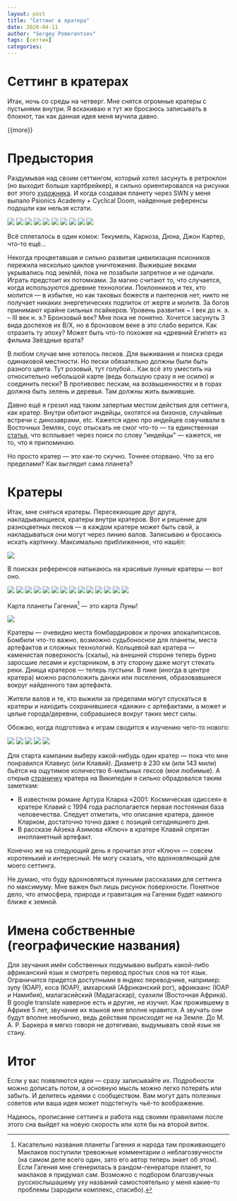 ```yaml
---
layout: post
title: "Сеттинг в кратера"
date: 2020-04-11
author: "Sergey Pomerantsev"
tags: [сеттин]
categories:
---
```


# Сеттинг в кратерах

Итак, ночь со среды на четверг. Мне снятся огромные кратеры с пустынями внутри. Я вскакиваю и тут же бросаюсь записывать в блокнот, так как данная идея меня мучила давно.

{{more}}

# Предыстория

Раздумывая над своим сеттингом, который хотел засунуть в ретроклон (но выходит больше хартбрейкер), я сильно ориентировался на рисунки вот этого [художника](https://twitter.com/nbsparth). И когда создавая планету через SWN у меня выпало Psionics Academy + Cyclical Doom, найденные референсы подошли как нельзя кстати.

![](/assets/images/setting-v-kraterah-1.jpg)
![](/assets/images/setting-v-kraterah-2.png)
![](/assets/images/setting-v-kraterah-3.png)
![](/assets/images/setting-v-kraterah-4.png)
![](/assets/images/setting-v-kraterah-5.png)
![](/assets/images/setting-v-kraterah-6.png)
![](/assets/images/setting-v-kraterah-7.png)
![](/assets/images/setting-v-kraterah-8.png)
![](/assets/images/setting-v-kraterah-9.png)
![](/assets/images/setting-v-kraterah-10.png)

Всё сплеталось в один комок: Текумель, Каркоза, Дюна, Джон Картер, что-то ещё...

Некогда процветавшая и сильно развитая цивилизация псиоников пережила несколько циклов уничтожения. Выжившие веками укрывались под землёй, пока не позабыли запретное и не одичали. Играть предстоит их потомками. За магию считают то, что случается, когда используются древние технологии. Поклонников и тех, кто молится — в избытке, но как таковых божеств и пантеонов нет, никто не получает никаких энергетических подпиток от жертв и молитв. За богов принимают крайне сильных псайкеров. Уровень развития ~ I век до н. э. – III век н. э.? Бронзовый век? Мне пока не понятно. Хочется засунуть 3 вида доспехов их B/X, но в бронзовом веке в это слабо верится. Как отразить ту эпоху? Может быть что-то похожее на «древний Египет» из фильма Звёздные врата?

В любом случае мне хотелось песков. Для выживания и поиска среди одинаковой местности. Но пески обязательно должны были быть разного цвета. Тут розовый, тут голубой... Как всё это уместить на относительно небольшой карте (ведь большую сразу я не осилю) и соединить пески? В противовес пескам, на возвышенностях и в горах должна быть зелень и деревья. Там должны жить выжившие.

Давно ещё я грезил над таким запертым местом действия для сеттинга, как кратер. Внутри обитают индейцы, охотятся на бизонов, случайные встречи с динозаврами, etc. Кажется идею про индейцев озвучивали в Восточных Землях, соус отыскать не смог что-то — та единственная [статья](http://eastern-lands.blogspot.com/2017/09/1.html), что всплывает через поиск по слову "индейцы" — кажется, не то, что я припоминаю.

Но просто кратер — это как-то скучно. Точнее оторвано. Что за его пределами? Как выглядит сама планета?

# Кратеры

Итак, мне сняться кратеры. Пересекающие друг друга, накладывающиеся, кратеры внутри кратеров. Вот и решение для разноцветных песков — в каждом кратере может быть свой, а накладываться они могут через линию валов. Записываю и бросаюсь искать картинку. Максимально приближенное, что нашёл:

![](/assets/images/setting-v-kraterah-11.jpg)

В поисках референсов натыкаюсь на красивые лунные кратеры — вот оно. 

![](/assets/images/setting-v-kraterah-12.jpg)
![](/assets/images/setting-v-kraterah-13.jpg)
![](/assets/images/setting-v-kraterah-14.jpg)
![](/assets/images/setting-v-kraterah-15.jpg)
![](/assets/images/setting-v-kraterah-16.jpg)
![](/assets/images/setting-v-kraterah-17.jpg)
![](/assets/images/setting-v-kraterah-18.jpg)
![](/assets/images/setting-v-kraterah-19.jpg)
![](/assets/images/setting-v-kraterah-20.jpg)
![](/assets/images/setting-v-kraterah-21.jpg)
![](/assets/images/setting-v-kraterah-22.jpg)
![](/assets/images/setting-v-kraterah-23.jpg)
![](/assets/images/setting-v-kraterah-24.jpg)
![](/assets/images/setting-v-kraterah-25.jpg)

Карта планеты Гагения[^1] — это карта Луны!

![](/assets/images/setting-v-kraterah-26.jpg)

Кратеры — очевидно места бомбардировок и прочих апокалипсисов. Бомбили что-то важно, возможно судьбоносное для планеты, места артефактов и сложных технологий. Кольцевой вал кратера — каменистая поверхность (скалы), на внешней стороне теперь бурно заросшие лесами и кустарником, в эту сторону даже могут стекать реки. Днища кратеров — теперь пустыни. В пике (иногда в центре кратера) можно расположить данжи или поселения, образовавшиеся вокруг найденного там артефакта.

Жители валов и те, кто выжили за пределами могут спускаться в кратеры и находить сохранившиеся «данжи» с артефактами, а может и целые города/деревни, собравшиеся вокруг таких мест силы.

Обожаю, когда подготовка к играм сводится к изучению чего-то нового:

![](/assets/images/setting-v-kraterah-27.jpg)
![](/assets/images/setting-v-kraterah-28.jpg)
![](/assets/images/setting-v-kraterah-29.jpg)
![](/assets/images/setting-v-kraterah-30.jpg)
![](/assets/images/setting-v-kraterah-31.jpg)

Для старта кампании выберу какой-нибудь один кратер — пока что мне понравился Клавиус (или Клавий). Диаметр в 230 км (или 143 мили) бьётся на ощутимое количество 6-мильных гексов (мои любимые). А открыв [страничку](https://ru.wikipedia.org/wiki/%D0%9A%D0%BB%D0%B0%D0%B2%D0%B8%D0%B9_(%D0%BB%D1%83%D0%BD%D0%BD%D1%8B%D0%B9_%D0%BA%D1%80%D0%B0%D1%82%D0%B5%D1%80)) кратера на Википедии я сильно обрадовался таким заметкам:

* В известном романе Артура Кларка «2001: Космическая одиссея» в кратере Клавий с 1994 года располагается первая постоянная база человечества. Следует отметить, что описание кратера, данное Кларком, достаточно точно даже с позиций сегодняшнего дня.
* В рассказе Айзека Азимова «Ключ» в кратере Клавий спрятан инопланетный артефакт.

Конечно же на следующий день я прочитал этот «Ключ» — совсем коротенький и интересный. Не могу сказать, что вдохновляющий для моего сеттинга.

Не думаю, что буду вдохновляться лунными рассказами для сеттинга по максимуму. Мне важен был лишь рисунок поверхности. Понятное дело, что атмосфера, природа и гравитация на Гагении будет намного ближе к земной.

# Имена собственные (географические названия)

[^1]: Касательно названия планеты Гагения и народа там проживающего Маклаков поступили тревожные комментарии о неблагозвучности (на самом деле всего один, зато его автор теперь знает об этом). Если Гагения мне сгенерилась в рандом-генераторе планет, то маклаков я придумал сам. Возможно с подбором благозвучных русскослышашему уху названий самостоятельно у меня какие-то проблемы (зародили комплекс, спасибо). 

Для звучания имён собственных подумываю выбрать какой-либо африканский язык и смотреть перевод простых слов на тот язык. Ограничится придется доступными в яндекс переводчике, например: зулу (ЮАР), коса (ЮАР), амхарский (Африканский рог), африкаанс (ЮАР и Намибия), малагасийский (Мадагаскар), суахили (Восточная Африка). В google translate наверное есть и другие, не изучил. Как прожившему в Африке 5 лет, звучание их языков мне вполне нравится. А звучать они будут вполне необычно, ведь действия происходят не на Земле. До М. А. Р. Баркера я мягко говоря не дотягиваю, выдумывать свой язык не стану.

# Итог

Если у вас появляются идеи — сразу записывайте их. Подробности можно дописать потом, а основную мысль можно легко потерять или забыть. И делитесь идеями с сообществом. Вам могут дать полезных советов или ваша идея может подстегнуть чьё-то воображение.

Надеюсь, прописание сеттинга и работа над своими правилами после этого сна выйдет на новую скорость или хотя бы на второй виток.
